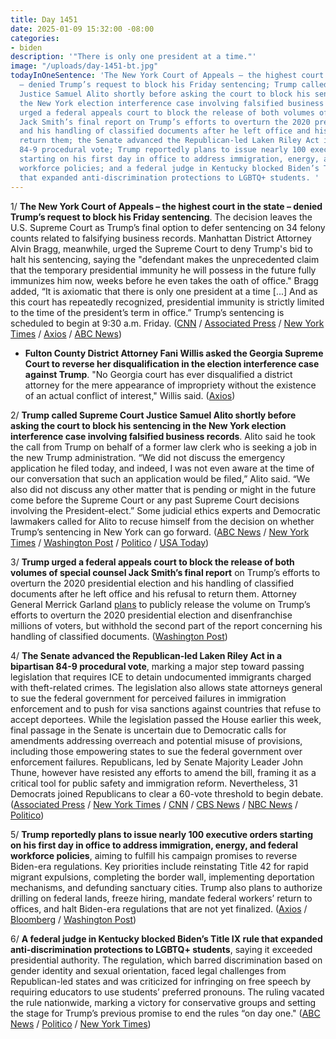 ```yaml
---
title: Day 1451
date: 2025-01-09 15:32:00 -08:00
categories:
- biden
description: '"There is only one president at a time."'
image: "/uploads/day-1451-bt.jpg"
todayInOneSentence: 'The New York Court of Appeals – the highest court in the state
  – denied Trump’s request to block his Friday sentencing; Trump called Supreme Court
  Justice Samuel Alito shortly before asking the court to block his sentencing in
  the New York election interference case involving falsified business records; Trump
  urged a federal appeals court to block the release of both volumes of special counsel
  Jack Smith’s final report on Trump’s efforts to overturn the 2020 presidential election
  and his handling of classified documents after he left office and his refusal to
  return them; the Senate advanced the Republican-led Laken Riley Act in a bipartisan
  84-9 procedural vote; Trump reportedly plans to issue nearly 100 executive orders
  starting on his first day in office to address immigration, energy, and federal
  workforce policies; and a federal judge in Kentucky blocked Biden’s Title IX rule
  that expanded anti-discrimination protections to LGBTQ+ students. '
---
```


1/ **The New York Court of Appeals – the highest court in the state – denied Trump’s request to block his Friday sentencing**. The decision leaves the U.S. Supreme Court as Trump’s final option to defer sentencing on 34 felony counts related to falsifying business records. Manhattan District Attorney Alvin Bragg, meanwhile, urged the Supreme Court to deny Trump's bid to halt his sentencing, saying the "defendant makes the unprecedented claim that the temporary presidential immunity he will possess in the future fully immunizes him now, weeks before he even takes the oath of office." Bragg added, “It is axiomatic that there is only one president at a time [...] And as this court has repeatedly recognized, presidential immunity is strictly limited to the time of the president’s term in office.” Trump’s sentencing is scheduled to begin at 9:30 a.m. Friday. ([CNN](https://www.cnn.com/2025/01/09/politics/hush-money-sentencing-donald-trump-supreme-court/index.html) / [Associated Press](https://apnews.com/article/trump-hush-money-appeal-12f9e883b71d8c37178b0ea32193e8c4) / [New York Times](https://www.nytimes.com/2025/01/09/nyregion/trump-sentencing-supreme-court.html) / [Axios](https://www.axios.com/2025/01/09/trump-hush-money-supreme-court-ny-conviction-bragg) / [ABC News](https://abcnews.go.com/US/trump-claim-immunity-halt-fridays-hush-money-sentencing/story?id=117502080))

* **Fulton County District Attorney Fani Willis asked the Georgia Supreme Court to reverse her disqualification in the election interference case against Trump**. "No Georgia court has ever disqualified a district attorney for the mere appearance of impropriety without the existence of an actual conflict of interest," Willis said. ([Axios](https://www.axios.com/2025/01/09/fani-willis-trump-disqualification-georgia-supreme-court))

2/ **Trump called Supreme Court Justice Samuel Alito shortly before asking the court to block his sentencing in the New York election interference case involving falsified business records**. Alito said he took the call from Trump on behalf of a former law clerk who is seeking a job in the new Trump administration. “We did not discuss the emergency application he filed today, and indeed, I was not even aware at the time of our conversation that such an application would be filed,” Alito said. “We also did not discuss any other matter that is pending or might in the future come before the Supreme Court or any past Supreme Court decisions involving the President-elect.” Some judicial ethics experts and Democratic lawmakers called for Alito to recuse himself from the decision on whether Trump’s sentencing in New York can go forward. ([ABC News](https://abcnews.go.com/US/trump-speaks-justice-alito-amid-push-halt-criminal/story?id=117386419) / [New York Times](https://www.nytimes.com/2025/01/08/us/justice-alito-trump.html) / [Washington Post](https://www.washingtonpost.com/politics/2025/01/09/trump-alito-supreme-court-phone-call/) / [Politico](https://www.politico.com/live-updates/2025/01/08/congress/samuel-alito-donald-trump-call-00197258) / [USA Today](https://www.usatoday.com/story/news/politics/elections/2025/01/09/alito-trump-supreme-court-hush-money/77574347007/))
 
3/ **Trump urged a federal appeals court to block the release of both volumes of special counsel Jack Smith’s final report** on Trump’s efforts to overturn the 2020 presidential election and his handling of classified documents after he left office and his refusal to return them. Attorney General Merrick Garland [plans](https://whatthefuckjusthappenedtoday.com/2025/01/08/day-1450/#2-the-justice-department-plans-to-pu) to publicly release the volume on Trump’s efforts to overturn the 2020 presidential election and disenfranchise millions of voters, but withhold the second part of the report concerning his handling of classified documents. ([Washington Post](https://www.washingtonpost.com/national-security/2025/01/09/trump-special-counsel-report-garland/))

4/ **The Senate advanced the Republican-led Laken Riley Act in a bipartisan 84-9 procedural vote**, marking a major step toward passing legislation that requires ICE to detain undocumented immigrants charged with theft-related crimes. The legislation also allows state attorneys general to sue the federal government for perceived failures in immigration enforcement and to push for visa sanctions against countries that refuse to accept deportees. While the legislation passed the House earlier this week, final passage in the Senate is uncertain due to Democratic calls for amendments addressing overreach and potential misuse of provisions, including those empowering states to sue the federal government over enforcement failures. Republicans, led by Senate Majority Leader John Thune, however have resisted any efforts to amend the bill, framing it as a critical tool for public safety and immigration reform. Nevertheless, 31 Democrats joined Republicans to clear a 60-vote threshold to begin debate. ([Associated Press](https://apnews.com/article/senate-laken-riley-immigration-schumer-thune-af98bb565d6cf7530c4e702ed3f8aab1) / [New York Times](https://www.nytimes.com/2025/01/09/us/politics/immigrants-crimes-senate.html) / [CNN](https://www.cnn.com/2025/01/09/politics/senate-vote-laken-riley-immigration-bill/index.html) / [CBS News](https://www.cbsnews.com/news/laken-riley-act-senate-vote-schumer/) / [NBC News](https://www.nbcnews.com/politics/congress/senate-laken-riley-act-vote-illegal-immigration-rcna186775) / [Politico](https://www.politico.com/live-updates/2025/01/09/congress/laken-riley-act-advances-in-senate-00197364))

5/ **Trump reportedly plans to issue nearly 100 executive orders starting on his first day in office to address immigration, energy, and federal workforce policies**, aiming to fulfill his campaign promises to reverse Biden-era regulations. Key priorities include reinstating Title 42 for rapid migrant expulsions, completing the border wall, implementing deportation mechanisms, and defunding sanctuary cities. Trump also plans to authorize drilling on federal lands, freeze hiring, mandate federal workers’ return to offices, and halt Biden-era regulations that are not yet finalized. ([Axios](https://www.axios.com/2025/01/09/trump-immigration-executive-orders-stephen-miller) / [Bloomberg](https://www.bloomberg.com/news/articles/2025-01-09/trump-plans-quick-executive-orders-on-border-federal-workers) / [Washington Post](https://www.washingtonpost.com/politics/2025/01/09/trump-administration-transition/#link-5EI65MIWXFCKNA3ZMDRBXN7GIY))

6/ **A federal judge in Kentucky blocked Biden’s Title IX rule that expanded anti-discrimination protections to LGBTQ+ students**, saying it exceeded presidential authority. The regulation, which barred discrimination based on gender identity and sexual orientation, faced legal challenges from Republican-led states and was criticized for infringing on free speech by requiring educators to use students’ preferred pronouns. The ruling vacated the rule nationwide, marking a victory for conservative groups and setting the stage for Trump’s previous promise to end the rules “on day one." ([ABC News](https://abcnews.go.com/US/wireStory/judge-scraps-bidens-title-ix-rules-reversing-expansion-117517744) / [Politico](https://www.politico.com/news/2025/01/09/federal-judge-vacates-bidens-title-ix-rule-00197353) / [New York Times](https://www.nytimes.com/2025/01/09/us/politics/biden-title-ix-ruling.html))




